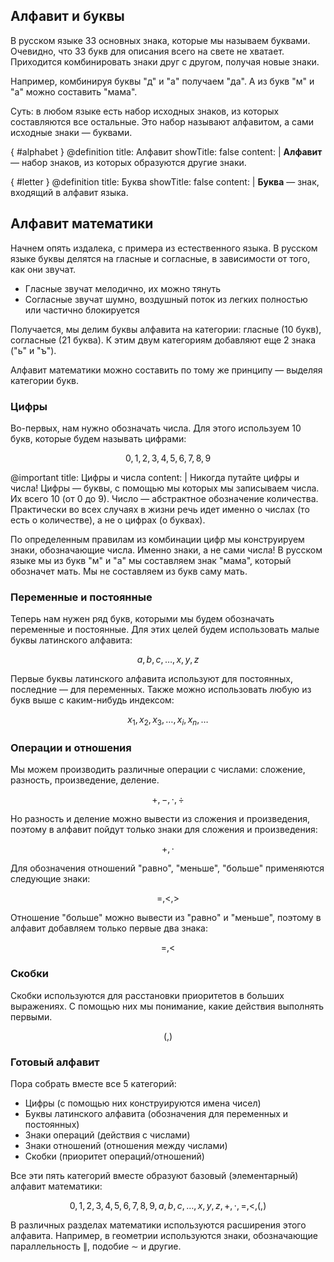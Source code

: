 ## Алфавит и буквы

В русском языке 33 основных знака, которые мы называем буквами. Очевидно, что 33 букв для описания всего на свете не хватает. Приходится комбинировать знаки друг с другом, получая новые знаки.

Например, комбинируя буквы "д" и "а" получаем "да". А из букв "м" и "а" можно составить "мама".

Суть: в любом языке есть набор исходных знаков, из которых составляются все остальные. Это набор называют алфавитом, а сами исходные знаки — буквами.

{ #alphabet }
@definition
    title: Алфавит
    showTitle: false
    content: |
        **Алфавит** — набор знаков, из которых образуются другие знаки.

{ #letter }
@definition
    title: Буква
    showTitle: false
    content: |
        **Буква** — знак, входящий в алфавит языка.

## Алфавит математики

Начнем опять издалека, с примера из естественного языка. В русском языке буквы делятся на гласные и согласные, в зависимости от того, как они звучат.

* Гласные звучат мелодично, их можно тянуть
* Согласные звучат шумно, воздушный поток из легких полностью или частично блокируется

Получается, мы делим буквы алфавита на категории: гласные (10 букв), согласные (21 буква). К этим двум категориям добавляют еще 2 знака ("ь" и "ъ").

Алфавит математики можно составить по тому же принципу — выделяя категории букв.

### Цифры

Во-первых, нам нужно обозначать числа. Для этого используем 10 букв, которые будем называть цифрами:

$$ 0, 1, 2, 3, 4, 5, 6, 7, 8, 9 $$

@important
    title: Цифры и числа
    content: |
        Никогда путайте цифры и числа! Цифры — буквы, с помощью мы которых мы записываем числа. Их всего 10 (от 0 до 9). Число — абстрактное обозначение количества. Практически во всех случаях в жизни речь идет именно о числах (то есть о количестве), а не о цифрах (о буквах).

По определенным правилам из комбинации цифр мы конструируем знаки, обозначающие числа. Именно знаки, а не сами числа! В русском языке мы из букв "м" и "а" мы составляем знак "мама", который обозначет мать. Мы не составляем из букв саму мать.

### Переменные и постоянные

Теперь нам нужен ряд букв, которыми мы будем обозначать переменные и постоянные. Для этих целей будем использовать малые буквы латинского алфавита:

$$ a, b, c, \ldots, x, y, z $$

Первые буквы латинского алфавита используют для постоянных, последние — для переменных. Также можно использовать любую из букв выше с каким-нибудь индексом:

$$ x_1, x_2, x_3, \ldots, x_i, x_n, \ldots $$

### Операции и отношения

Мы можем производить различные операции с числами: сложение, разность, произведение, деление.

$$ +, -, \cdot, \div $$

Но разность и деление можно вывести из сложения и произведения, поэтому в алфавит пойдут только знаки для сложения и произведения:

$$ +, \cdot $$

Для обозначения отношений "равно", "меньше", "больше" применяются следующие знаки:

$$ =, <, > $$

Отношение "больше" можно вывести из "равно" и "меньше", поэтому в алфавит добавляем только первые два знака:

$$ =, < $$

### Скобки

Скобки используются для расстановки приоритетов в больших выражениях. С помощью них мы понимание, какие действия выполнять первыми.

$$ (, ) $$

### Готовый алфавит

Пора собрать вместе все 5 категорий:

* Цифры (с помощью них конструируются имена чисел)
* Буквы латинского алфавита (обозначения для переменных и постоянных)
* Знаки операций (действия с числами)
* Знаки отношений (отношения между числами)
* Скобки (приоритет операций/отношений)

Все эти пять категорий вместе образуют базовый (элементарный) алфавит математики:

$$ 0, 1, 2, 3, 4, 5, 6, 7, 8, 9, a, b, c, \ldots, x, y, z, +, \cdot, =, <, (, ) $$

В различных разделах математики используются расширения этого алфавита. Например, в геометрии используются знаки, обозначающие параллельность $\parallel$, подобие $\sim$ и другие.